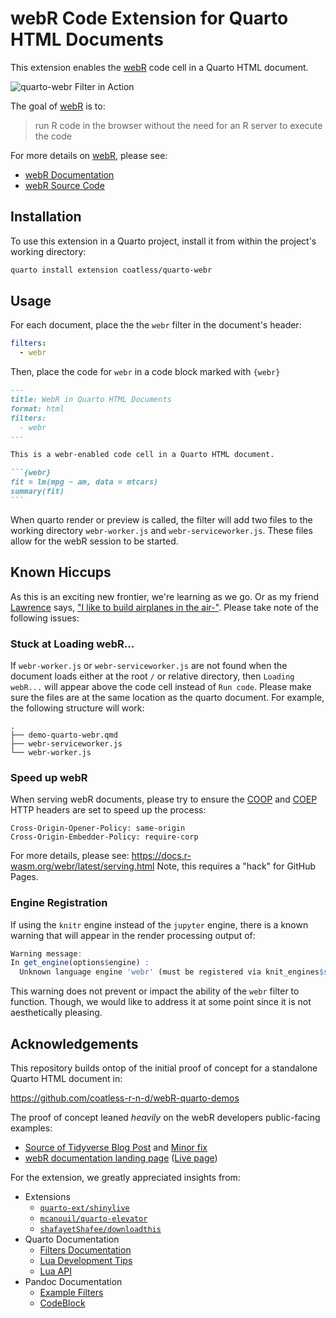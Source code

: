 # webR Code Extension for Quarto HTML Documents

This extension enables the [webR](https://docs.r-wasm.org/webr/latest/) code cell in a Quarto HTML document. 

![`quarto-webr` Filter in Action](https://i.imgur.com/NCTDwUk.gif)

The goal of [webR](https://docs.r-wasm.org/webr/latest/) is to: 

> run R code in the browser without the need for an R server to execute the code

For more details on [webR](https://docs.r-wasm.org/webr/latest/), please see: 

- [webR Documentation](https://docs.r-wasm.org/webr/latest/)
- [webR Source Code](https://github.com/r-wasm/webr/)

## Installation 

To use this extension in a Quarto project, install it from within the project's working directory:

``` bash
quarto install extension coatless/quarto-webr
```

## Usage

For each document, place the the `webr` filter in the document's header:

```yaml
filters:
  - webr
```

Then, place the code for `webr` in a code block marked with `{webr}`

````markdown
---
title: WebR in Quarto HTML Documents
format: html
filters:
  - webr
---

This is a webr-enabled code cell in a Quarto HTML document.

```{webr}
fit = lm(mpg ~ am, data = mtcars)
summary(fit)
```
````

When quarto render or preview is called, the filter will add two files to the working directory `webr-worker.js` and `webr-serviceworker.js`. These files allow for the webR session to be started.

## Known Hiccups

As this is an exciting new frontier, we're learning as we go. Or as my friend [Lawrence](https://cs.illinois.edu/about/people/faculty/angrave) says, ["I like to build airplanes in the air-"](https://www.youtube.com/watch?v=L2zqTYgcpfg). Please take note of the following issues:


### Stuck at Loading webR...

If `webr-worker.js` or `webr-serviceworker.js` are not found when the document loads either at the root `/` or relative directory, then `Loading webR...` will appear above the code cell instead of `Run code`. Please make sure the files are at the same location as the quarto document. For example, the following structure will work:

```
.
├── demo-quarto-webr.qmd
├── webr-serviceworker.js
└── webr-worker.js
```

### Speed up webR

When serving webR documents, please try to ensure the [COOP](https://developer.mozilla.org/en-US/docs/Web/HTTP/Headers/Cross-Origin-Opener-Policy) and [COEP](https://developer.mozilla.org/en-US/docs/Web/HTTP/Headers/Cross-Origin-Embedder-Policy) HTTP headers are set to speed up the process:

```
Cross-Origin-Opener-Policy: same-origin
Cross-Origin-Embedder-Policy: require-corp
```

For more details, please see: <https://docs.r-wasm.org/webr/latest/serving.html>
Note, this requires a "hack" for GitHub Pages.

### Engine Registration

If using the `knitr` engine instead of the `jupyter` engine, there is a known warning
that will appear in the render processing output of:

```r
Warning message:
In get_engine(options$engine) :
  Unknown language engine 'webr' (must be registered via knit_engines$set()).
```

This warning does not prevent or impact the ability of the `webr` filter to function. 
Though, we would like to address it at some point since it is not aesthetically pleasing.


## Acknowledgements

This repository builds ontop of the initial proof of concept for a standalone Quarto HTML document in:

<https://github.com/coatless-r-n-d/webR-quarto-demos>

The proof of concept leaned _heavily_ on the webR developers public-facing examples:

- [Source of Tidyverse Blog Post](https://github.com/tidyverse/tidyverse.org/pull/617/files) and [Minor fix](https://github.com/tidyverse/tidyverse.org/commit/72bb2dd7ca0b2f211498a891aa54f55ddcad5014)
- [webR documentation landing page](https://github.com/r-wasm/webr/blob/53acd8861c44f1f167941d0a40f62b0cc23852da/src/docs/index.qmd#L23-L68) ([Live page](https://docs.r-wasm.org/webr/latest/))

For the extension, we greatly appreciated insights from: 

- Extensions
  - [`quarto-ext/shinylive`](https://github.com/quarto-ext/shinylive)
  - [`mcanouil/quarto-elevator`](https://github.com/mcanouil/quarto-elevator)
  - [`shafayetShafee/downloadthis`](https://github.com/shafayetShafee/downloadthis/tree/main)
- Quarto Documentation
  - [Filters Documentation](https://quarto.org/docs/extensions/filters.html)
  - [Lua Development Tips](https://quarto.org/docs/extensions/lua.html)
  - [Lua API](https://quarto.org/docs/extensions/lua-api.html)
- Pandoc Documentation
  - [Example Filters](https://pandoc.org/lua-filters.html#examples)
  - [CodeBlock](https://pandoc.org/lua-filters.html#type-codeblock)
